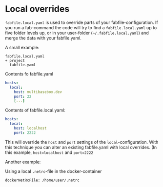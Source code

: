 # Local overrides

`fabfile.local.yaml` is used to override parts of your fabfile-configuration. If you run a fab-command the code will try to find a `fabfile.local.yaml` up to five folder levels up, or in your user-folder (`~/.fabfile.local.yaml`) and merge the data with your fabfile.yaml.

A small example:

```
fabfile.local.yaml
+ project
  fabfile.yaml
```

Contents fo fabfile.yaml
```yaml
hosts:
  local:
    host: multibasebox.dev
    port: 22
    [...]
```

Contents of fabfile.local.yaml:
```yaml
hosts:
  local:
    host: localhost
    port: 2222
```

This will override the `host` and `port` settings of the `local`-configuration. With this technique you can alter an existing fabfile.yaml with local overrides. (In this example,  `host=localhost` and `port=2222`

Another example:

Using a local `.netrc`-file in the docker-container

```
dockerNetRcFile: /home/user/.netrc
```
